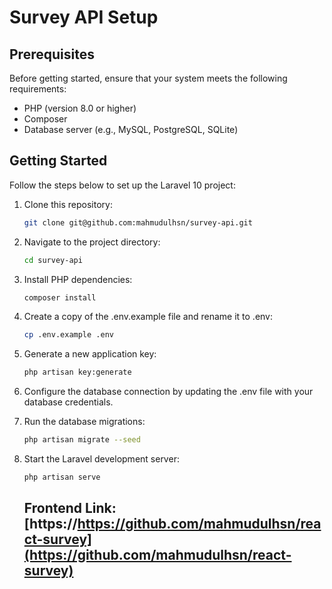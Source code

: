 # Survey API Setup

## Prerequisites

Before getting started, ensure that your system meets the following requirements:

- PHP (version 8.0 or higher)
- Composer
- Database server (e.g., MySQL, PostgreSQL, SQLite)

## Getting Started

Follow the steps below to set up the Laravel 10 project:

1. Clone this repository:
   ```bash
   git clone git@github.com:mahmudulhsn/survey-api.git
   ```

2. Navigate to the project directory:
   ```bash
   cd survey-api
   ```
3. Install PHP dependencies:
   ```bash
   composer install
   ```
4. Create a copy of the .env.example file and rename it to .env:
   ```bash
   cp .env.example .env
   ```
5. Generate a new application key:
   ```bash
   php artisan key:generate
   ```
6. Configure the database connection by updating the .env file with your database credentials.
7. Run the database migrations:
   ```bash
   php artisan migrate --seed
   ```
8. Start the Laravel development server:
   ```bash
   php artisan serve
   ```
   
   ## Frontend  Link: [https://https://github.com/mahmudulhsn/react-survey](https://github.com/mahmudulhsn/react-survey)

